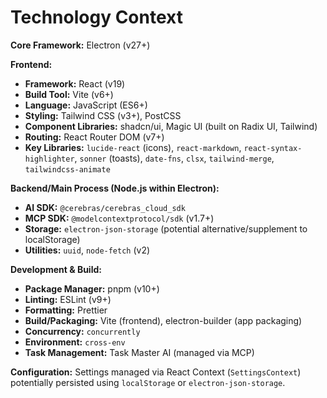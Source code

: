 # Technology Context

**Core Framework:** Electron (v27+)

**Frontend:**
*   **Framework:** React (v19)
*   **Build Tool:** Vite (v6+)
*   **Language:** JavaScript (ES6+)
*   **Styling:** Tailwind CSS (v3+), PostCSS
*   **Component Libraries:** shadcn/ui, Magic UI (built on Radix UI, Tailwind)
*   **Routing:** React Router DOM (v7+)
*   **Key Libraries:** `lucide-react` (icons), `react-markdown`, `react-syntax-highlighter`, `sonner` (toasts), `date-fns`, `clsx`, `tailwind-merge`, `tailwindcss-animate`

**Backend/Main Process (Node.js within Electron):**
*   **AI SDK:** `@cerebras/cerebras_cloud_sdk`
*   **MCP SDK:** `@modelcontextprotocol/sdk` (v1.7+)
*   **Storage:** `electron-json-storage` (potential alternative/supplement to localStorage)
*   **Utilities:** `uuid`, `node-fetch` (v2)

**Development & Build:**
*   **Package Manager:** pnpm (v10+)
*   **Linting:** ESLint (v9+)
*   **Formatting:** Prettier
*   **Build/Packaging:** Vite (frontend), electron-builder (app packaging)
*   **Concurrency:** `concurrently`
*   **Environment:** `cross-env`
*   **Task Management:** Task Master AI (managed via MCP)

**Configuration:** Settings managed via React Context (`SettingsContext`) potentially persisted using `localStorage` or `electron-json-storage`. 
